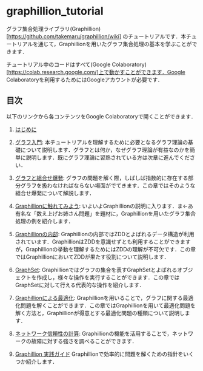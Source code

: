 # graphillion_tutorial

グラフ集合処理ライブラリ(Graphillion)[https://github.com/takemaru/graphillion/wiki] のチュートリアルです．本チュートリアルを通じて，Graphillionを用いたグラフ集合処理の基本を学ぶことができます．

チュートリアル中のコードはすべて(Google Colaboratory)[https://colab.research.google.com/]上で動かすことができます．Google Colaboratoryを利用するためにはGoogleアカウントが必要です．

## 目次
以下のリンクから各コンテンツをGoogle Colaboratoryで開くことができます．

1. [はじめに](https://colab.research.google.com/github/nsnmsak/graphillion_tutorial/blob/master/ja/01_introduction.ipynb)
2. [グラフ入門](https://colab.research.google.com/github/nsnmsak/graphillion_tutorial/blob/master/ja/02_graph_theory.ipynb):  本チュートリアルを理解するために必要となるグラフ理論の基礎について説明します．グラフとは何か，なぜグラフ理論が有益なのかを簡単に説明します．既にグラフ理論に習熟されている方は次章に進んでください．

3. [グラフと組合せ爆発](https://colab.research.google.com/github/nsnmsak/graphillion_tutorial/blob/master/ja/03_graph_and_combinatorial_explosion.ipynb): グラフの問題を解く際，しばしば指数的に存在する部分グラフを扱わなければならない場面がでてきます．この章ではそのような組合せ爆発について解説します．

4. [Graphillionに触れてみよう](https://colab.research.google.com/github/nsnmsak/graphillion_tutorial/blob/master/ja/04_graphillion_first_step.ipynb): いよいよGraphillionの説明に入ります．ま←あ有名な「数え上げお姉さん問題」を題材に，Graphillionを用いたグラフ集合処理の例を紹介します．

5. [Graphillionの内部](https://colab.research.google.com/github/nsnmsak/graphillion_tutorial/blob/master/ja/05_graphillion_and_zdd.ipynb): Graphillionの内部ではZDDとよばれるデータ構造が利用されています．GraphillionはZDDを意識せずとも利用することができますが，Graphillionの挙動を理解するためにはZDDの理解が不可欠です．この章ではGraphillionにおいてZDDが果たす役割について説明します．

6. [GraphSet](https://colab.research.google.com/github/nsnmsak/graphillion_tutorial/blob/master/ja/06_graph_set.ipynb): Graphillionではグラフの集合を表すGraphSetとよばれるオブジェクトを作成し，様々な操作を実行することができます．この章ではGraphSetに対して行える代表的な操作を紹介します．

7. [Graphillionによる最適化](https://colab.research.google.com/github/nsnmsak/graphillion_tutorial/blob/master/ja/07_answering_path_query.ipynb): Graphillionを用いることで，グラフに関する最適化問題を解くことができます．この章ではGraphillionを用いて最適化問題を解く方法と，Graphillionが得意とする最適化問題の種類について説明します．
8. [ネットワーク信頼性の計算](https://colab.research.google.com/github/nsnmsak/graphillion_tutorial/blob/master/ja/08_network_reliability.ipynb): Graphillionの機能を活用することで，ネットワークの故障に対する強さを調べることができます．
9. [Graphillion 実践ガイド](https://colab.research.google.com/github/nsnmsak/graphillion_tutorial/blob/master/ja/09_practical_guide.ipynb) Graphillionで効率的に問題を解くための指針をいくつか紹介します．